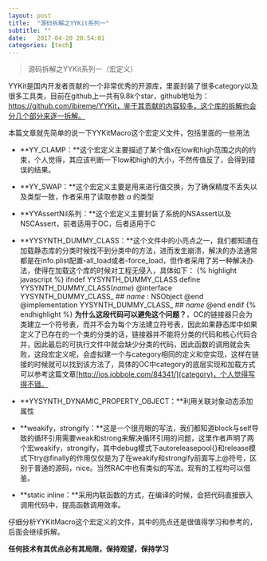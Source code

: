 ```yaml
---
layout: post
title:  "源码拆解之YYKit系列一"
subtitle: ""
date:   2017-04-20 20:54:01
categories: [tech]
---
```


> 源码拆解之YYKit系列一（宏定义）

YYKit是国内开发者贡献的一个非常优秀的开源库，里面封装了很多category以及很多工具类，目前在github上一共有9.8k个star，github地址为：https://github.com/ibireme/YYKit，鉴于其贡献的内容较多，这个库的拆解也会分几个部分来逐一拆解。

本篇文章就先简单的说一下YYKitMacro这个宏定义文件，包括里面的一些用法

* **YY_CLAMP：**这个宏定义主要描述了某个值x在low和high范围之内的约束，个人觉得，其应该判断一下low和high的大小，不然传值反了，会得到错误的结果。

* **YY_SWAP：**这个宏定义主要是用来进行值交换，为了确保精度不丢失以及类型一致，作者采用了读取参数 _a_ 的类型

* **YYAssertNil系列：**这个宏定义主要封装了系统的NSAssert以及NSCAssert，前者适用于OC，后者适用于C

* **YYSYNTH_DUMMY_CLASS：**这个文件中的小亮点之一，我们都知道在加载静态库的分类时候找不到分类中的方法，进而发生崩溃，解决的办法通常都是在info.plist配置-all_load或者-force_load，但作者采用了另一种解决办法，使得在加载这个库的时候对工程无侵入，具体如下：
{% highlight javascript %}
ifndef YYSYNTH_DUMMY_CLASS
define YYSYNTH_DUMMY_CLASS(_name_) 
@interface YYSYNTH_DUMMY_CLASS_ ## _name_ : NSObject @end 
@implementation YYSYNTH_DUMMY_CLASS_ ## _name_ @end
endif
{% endhighlight %}
**为什么这段代码可以避免这个问题？**，OC的链接器只会为类建立一个符号表，而并不会为每个方法建立符号表，因此如果静态库中如果定义了已存在的一个类的分类的话，链接器并不能将分类的代码和核心代码合并，因此最后的可执行文件中就会缺少分类的代码，因此函数的调用就会失败，这段宏定义呢，会虚拟建一个与category相同的定义和空实现，这样在链接的时候就可以找到该方法了，具体的OC中category的底层实现和加载方式可以参考这篇文章[http://ios.jobbole.com/84341/](category)，个人觉得写得不错。

* **YYSYNTH_DYNAMIC_PROPERTY_OBJECT：**利用关联对象动态添加属性

* **weakify，strongify：**这是一个很亮眼的写法，我们都知道block与self导致的循环引用需要weak和strong来解决循环引用的问题，这里作者声明了两个宏weakify，strongify，其中debug模式下autoreleasepool{}和release模式下try@finally的作用仅仅是为了在weakify和strongify前面写上@符号，区别于普通的源码，nice。当然RAC中也有类似的写法。现有的工程均可以借鉴。

* **static inline：**采用内联函数的方式，在编译的时候，会把代码直接嵌入调用代码中，提高函数调用效率。

仔细分析YYKitMacro这个宏定义的文件，其中的亮点还是很值得学习和参考的，后面会继续拆解。

**任何技术有其优点必有其局限，保持观望，保持学习**

